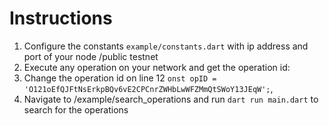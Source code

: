 # Instructions
1. Configure the constants `example/constants.dart` with ip address and port of your node /public testnet
2. Execute any operation on your network and get the operation id:
3. Change the operation id on line 12 `onst opID = 'O121oEfQJFtNsErkpBQv6vE2CPCnrZWHbLwWFZMmQtSWoY13JEqW';`, 
4. Navigate to /example/search_operations and run `dart run main.dart` to search for the operations